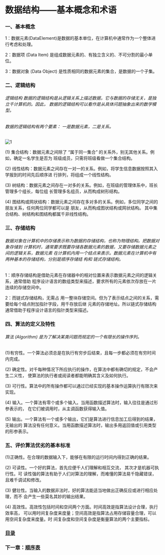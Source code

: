 # 数据结构——基本概念和术语

### 一、基本概念

1：数据元素(DataElement)是数据的基本单位，在计算机中通常作为一个整体进行考虑和处理。 

2：数据项 (Data Item) 是组成数据元素的、有独立含义的、不可分割的最小单位。

3：数据对象 (Data Object) 是性质相同的数据元素的集合，是数据的一个子集。

### 二、逻辑结构

###### 逻辑结构 数据的逻辑结构是从逻辑关系上描述数据，它与数据的存储无关，是独立千计算机的。因此， 数据的逻辑结构可以看作是从具体问题抽象出来的数学模型。

###### 数据的逻辑结构有两个要素： 一是数据元素，二是关系。

![1](http://a1.qpic.cn/psc?/V13qV41h2syAL4/zfrllz9Q9AzvUwq**DIV07s5Q1Dn23lObeOjbZdH22F2PrMwPTeUbLWJJaZaeiJkYLTT3JbkTwdTUokrR7JdLg!!/c&ek=1&kp=1&pt=0&bo=6gEoAQAAAAARF.I!&t=5&tl=3&vuin=1298840110&tm=1591966800&sce=60-2-2&rf=newphoto&t=5)

(1) 集合结构：数据元素之间除了 “属于同一集合” 的关系外，别无其他关系。例如，确定一名学生是否为 班级成员，只需将班级看做一个集合结构。 

(2) 线性结构：数据元素之间存在一对一的关系。例如，将学生信息数据按照其入学报到的时间先后顺序进 行排列，将组成一个线性结构。

 (3) 树结构：数据元素之间存在一对多的关系。例如，在班级的管理体系中，班长管理多个组长，每位组 长管理多名组员，从而构成树形结构。

 (4) 图结构或网状结构：数据元素之间存在多对多的关系。例如，多位同学之间的朋友关系，任何两位同学都可以是 朋友，从而构成图状结构或网状结构。 其中集合结构、树结构和图结构都属千非线性结构。 

### 三、存储结构

###### 数据对象在计算机中的存储表示称为数据的存储结构，也称为物理结构。把数据对象存储到 计算机时，通常要求既要存储各数据元素的数据，又要存储数据元素之间的逻辑关系，数据元素 在计算机内用一个结点来表示。数据元素在计算机中有两种基本的存储结构，分别是顺序存储结 构和 链式存储结构。

1：顺序存储结构是借助元素在存储器中的相对位置来表示数据元素之间的逻辑关系，通常借助 程序设计语言的数组类型来描述，要求所有的元素依次存放在一片连续的存储空间中。

2：而链式存储结构，无需占 用一整块存储空间。但为了表示结点之间的关系，需要给每个结点附加指针字段，用千存放后继 元素的存储地址。所以链式存储结构通常借助于程序设计语言的指针类型来描述。

### 四、算法的定义及特性

###### 算法 (Algorithm) 是为了解决某类问题而规定的一个有限长的操作序列。 

(1)有穷性。一个算法必须总是在执行有穷步后结束，且每一步都必须在有穷时间内完成。

(2) 确定性。对千每种情况下所应执行的操作，在算法中都有确切的规定，不会产生二义性， 使算法的执行者或阅读者都能明确其含义及如何执行。 

(3) 可行性。算法中的所有操作都可以通过已经实现的基本操作运算执行有限次来实现。 

(4) 输入。一个算法有零个或多个输入。当用函数描述算法时，输入往往是通过形参表示的， 在它们被调用时，从主调函数获得输入值。 

(5) 输出。一个算法有一个或多个输出，它们是算法进行信息加工后得到的结果，无输出的 算法没有任何意义。当用函数描述算法时，输出多用返回值或引用类型的形参表示。 

### 五、评价算法优劣的基本标准

(1)正确性。在合理的数据输入下，能够在有限的运行时间内得到正确的结果。 

(2) 可读性。一个好的算法，首先应便千人们理解和相互交流， 其次才是机器可执行性。可 读性强的算法有助于人们对算法的理解，而难懂的算法易千隐藏错误，且难千调试和修改。 

(3) 健壮性。当输入的数据非法时，好的算法能适当地做出正确反应或进行相应处理，而不 会产生一些莫名其妙的输出结果。 

(4) 高效性。高效性包括时间和空间两个方面。时间高效是指算法设计合理，执行效率高， 可以用时间复杂度来度量；空间高效是指算法占用存储容量合理，可以用空间复杂度来度量。时 间复杂度和空间复杂度是衡量算法的两个主要指标。 

### [目录](https://github.com/xiaoertang/data-structures.github.io/blob/master/catalog/catalog.md)

### 下一章：[顺序表](https://github.com/xiaoertang/data-structures.github.io/blob/master/2-linear-list/1-sequence-list.md)


